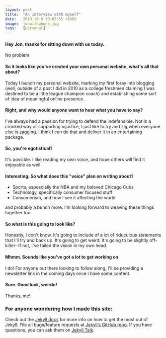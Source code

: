 ```yaml
---
layout: post
title:  "An interview with myself"
date:   2019-10-8 18:05:55 +0300
image:  jonwithphone.jpg
tags:   [personal]
---
```

#### Hey Jon, thanks for sitting down with us today.
No problem

#### So it looks like you've created your own personal website, what's all that about?
Today I launch my personal website, marking my first foray into blogging (well, outside of a post I did in 2010 as a college freshmen claiming I was destined to be a little league champion coach) and establishing some sort of idea of meaningful online presence.

#### Right, and why would anyone want to hear what you have to say?
I've always had a passion for trying to defend the indefensible.  Not in a crooked way or supporting injustice, I just like to try and zig when everyone else is zagging.  I think I can do that and deliver it in an entertaining package.

#### So, you're egotistical?
It's possible.  I like reading my own voice, and hope others will find it enjoyable as well.

#### Interesting.  So what does this "voice" plan on writing about?
- Sports, espescially the NBA and my beloved Chicago Cubs
- Technology, specifically consumer focused stuff
- Consumerism, and how I see it affecting the world

and probably a bunch more.  I'm looking forward to weaving these things together too.

#### So what is this going to look like?
Honestly, I don't know.  It's going to include of a lot of riduculous statements that I'll try and back up.  It's going to get weird.  It's going to be slightly off-kilter- If not, I've failed the vision in my own head.

#### Mhmm.  Sounds like you've got a lot to get working on
I do!  For anyone out there looking to follow along, I'll be providing a newsletter link in the coming days once I have some content.

#### Sure.  Good luck, weirdo!
Thanks, me!





### For anyone wondering how I made this site:
Check out the [Jekyll docs][jekyll-docs] for more info on how to get the most out of Jekyll. File all bugs/feature requests at [Jekyll’s GitHub repo][jekyll-gh]. If you have questions, you can ask them on [Jekyll Talk][jekyll-talk].

[jekyll-docs]: https://jekyllrb.com/docs/home
[jekyll-gh]:   https://github.com/jekyll/jekyll
[jekyll-talk]: https://talk.jekyllrb.com/
